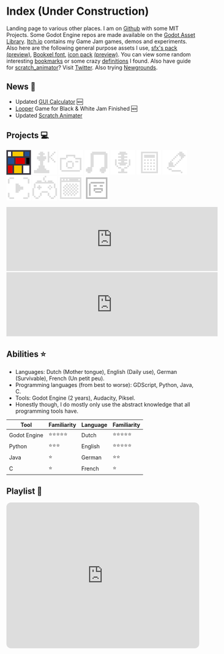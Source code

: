 # Index (Under Construction) 
Landing page to various other places. I am on [Github](https://github.com/boukew99) with some MIT Projects. Some Godot Engine repos are made available on the
[Godot Asset Library](https://godotengine.org/asset-library/asset?category=&godot_version=&sort=updated&filter=boukew99). [Itch.io](https://howyoudoing.itch.io/) contains my Game Jam games, demos and experiments. Also here are the following general purpose assets I use, [sfx's pack](sound_pack/sound.zip) [(preview)](sound_pack/pack.ogg), [Bookxel font](bookxel.ttf), [icon pack](icon_pack/icon.zip) [(preview)](icon_pack/pack.png). You can view some random interesting [bookmarks](bookmark.md) or some crazy [definitions](definitions.md) I found. Also have guide for [scratch_animator](guide/scratch_animator.md)? Visit [Twitter](https://twitter.com/HowYouD09409170). Also trying [Newgrounds](https://howyourdoing.newgrounds.com/).

## News 📰
* Updated [GUI Calculator](https://github.com/boukew99/gui_calculator) 🆕
* [Looper](https://howyoudoing.itch.io/looper) Game for Black & White Jam Finished 🆕
* Updated [Scratch Animater](https://github.com/boukew99/scratch_animater)


## Projects 💻
[![mondriaan maker](https://raw.githubusercontent.com/boukew99/mondriaan_maker/main/icon.png)](https://github.com/boukew99/mondriaan_maker)
[![text chess](https://raw.githubusercontent.com/boukew99/text_chess/main/icon.png)](https://github.com/boukew99/text_chess)
[![screen capturerer](https://raw.githubusercontent.com/boukew99/screen_capture/main/addons/screen_capture/screen_capture.png)](https://github.com/boukew99/screen_capture)
[![audio station](https://raw.githubusercontent.com/boukew99/audio_station/main/audio_station.png)](https://github.com/boukew99/audio_station)
[![mic recorder](https://raw.githubusercontent.com/boukew99/mic_recorder/main/addons/mic_recorder/mic_recorder.png)](https://github.com/boukew99/mic_recorder)
[![gui calculator](https://raw.githubusercontent.com/boukew99/gui_calculator/main/addons/calculator/icon.png)](https://github.com/boukew99/gui_calculator)
[![scratch canvas](https://raw.githubusercontent.com/boukew99/scratch_canvas/main/addons/canvas/icon.png)](https://github.com/boukew99/scratch_canvas)
[![scratch animator](https://raw.githubusercontent.com/boukew99/scratch_animater/main/icon.png)](https://github.com/boukew99/scratch_animater)
[![joypad lab](https://raw.githubusercontent.com/boukew99/joypad_lab/main/icon.png)](https://github.com/boukew99/joypad_lab)
[![shader window](https://raw.githubusercontent.com/boukew99/shader_window/main/addons/shader_window/shader_window.png)](https://github.com/boukew99/shader_window)
[![website](https://raw.githubusercontent.com/boukew99/boukew99.github.io/main/icon.png)](https://github.com/boukew99/boukew99.github.io) 

<iframe frameborder="0" src="https://itch.io/embed/1425583" width="552" height="167"><a href="https://howyoudoing.itch.io/mondriaan-maker">Mondriaan Maker (3 by 3) by HowYouDoing</a></iframe>
<iframe frameborder="0" src="https://itch.io/embed/1096323" width="552" height="167"><a href="https://howyoudoing.itch.io/space-cake-the-game">Space Cake by HowYouDoing, ~ POMPY Productions ~, Travsul</a></iframe>


## Abilities ⭐
- Languages: Dutch (Mother tongue), English (Daily use), German (Survivable), French (Un petit peu).
- Programming languages (from best to worse): GDScript, Python, Java, C.
- Tools: Godot Engine (2 years), Audacity, Piksel.
- Honestly though, I do mostly only use the abstract knowledge that all programming tools have.

Tool | Familiarity | Language | Familiarity
--- | --- | --- | ---
Godot Engine  | ⭐⭐⭐⭐⭐ | Dutch | ⭐⭐⭐⭐⭐
Python        | ⭐⭐⭐ | English | ⭐⭐⭐⭐⭐
Java          | ⭐ | German | ⭐⭐
C             | ⭐ | French | ⭐


## Playlist 🎵
<iframe style="border-radius:12px" src="https://open.spotify.com/embed/playlist/5KGMXvW7Tg3emnWz5S2grT?utm_source=generator" width="100%" height="380" frameBorder="0" allowfullscreen="" allow="autoplay; clipboard-write; encrypted-media; fullscreen; picture-in-picture"></iframe>



